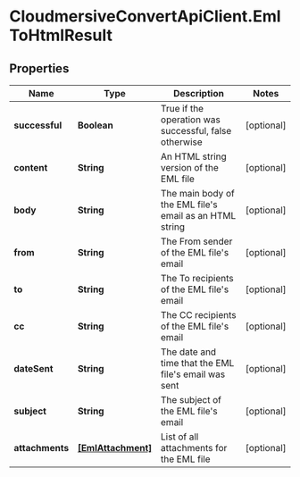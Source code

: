 # CloudmersiveConvertApiClient.EmlToHtmlResult

## Properties
Name | Type | Description | Notes
------------ | ------------- | ------------- | -------------
**successful** | **Boolean** | True if the operation was successful, false otherwise | [optional] 
**content** | **String** | An HTML string version of the EML file | [optional] 
**body** | **String** | The main body of the EML file&#39;s email as an HTML string | [optional] 
**from** | **String** | The From sender of the EML file&#39;s email | [optional] 
**to** | **String** | The To recipients of the EML file&#39;s email | [optional] 
**cc** | **String** | The CC recipients of the EML file&#39;s email | [optional] 
**dateSent** | **String** | The date and time that the EML file&#39;s email was sent | [optional] 
**subject** | **String** | The subject of the EML file&#39;s email | [optional] 
**attachments** | [**[EmlAttachment]**](EmlAttachment.md) | List of all attachments for the EML file | [optional] 


